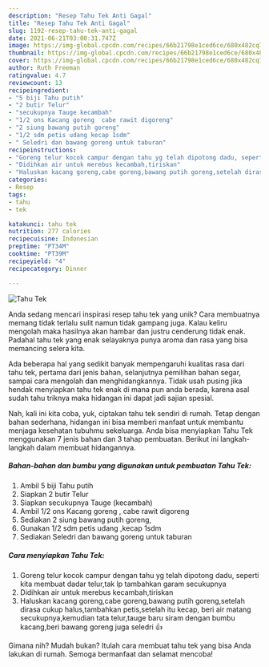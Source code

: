 ```yaml
---
description: "Resep Tahu Tek Anti Gagal"
title: "Resep Tahu Tek Anti Gagal"
slug: 1192-resep-tahu-tek-anti-gagal
date: 2021-06-21T03:00:31.747Z
image: https://img-global.cpcdn.com/recipes/66b21798e1ced6ce/680x482cq70/tahu-tek-foto-resep-utama.jpg
thumbnail: https://img-global.cpcdn.com/recipes/66b21798e1ced6ce/680x482cq70/tahu-tek-foto-resep-utama.jpg
cover: https://img-global.cpcdn.com/recipes/66b21798e1ced6ce/680x482cq70/tahu-tek-foto-resep-utama.jpg
author: Ruth Freeman
ratingvalue: 4.7
reviewcount: 13
recipeingredient:
- "5 biji Tahu putih"
- "2 butir Telur"
- "secukupnya Tauge kecambah"
- "1/2 ons Kacang goreng  cabe rawit digoreng"
- "2 siung bawang putih goreng"
- "1/2 sdm petis udang kecap 1sdm"
- " Seledri dan bawang goreng untuk taburan"
recipeinstructions:
- "Goreng telur kocok campur dengan tahu yg telah dipotong dadu, seperti kita membuat dadar telur,tak lp tambahkan garam secukupnya"
- "Didihkan air untuk merebus kecambah,tiriskan"
- "Haluskan kacang goreng,cabe goreng,bawang putih goreng,setelah dirasa cukup halus,tambahkan petis,setelah itu kecap, beri air matang secukupnya,kemudian tata telur,tauge baru siram dengan bumbu kacang,beri bawang goreng juga seledri 👍"
categories:
- Resep
tags:
- tahu
- tek

katakunci: tahu tek 
nutrition: 277 calories
recipecuisine: Indonesian
preptime: "PT34M"
cooktime: "PT39M"
recipeyield: "4"
recipecategory: Dinner

---
```



![Tahu Tek](https://img-global.cpcdn.com/recipes/66b21798e1ced6ce/680x482cq70/tahu-tek-foto-resep-utama.jpg)

Anda sedang mencari inspirasi resep tahu tek yang unik? Cara membuatnya memang tidak terlalu sulit namun tidak gampang juga. Kalau keliru mengolah maka hasilnya akan hambar dan justru cenderung tidak enak. Padahal tahu tek yang enak selayaknya punya aroma dan rasa yang bisa memancing selera kita.

Ada beberapa hal yang sedikit banyak mempengaruhi kualitas rasa dari tahu tek, pertama dari jenis bahan, selanjutnya pemilihan bahan segar, sampai cara mengolah dan menghidangkannya. Tidak usah pusing jika hendak menyiapkan tahu tek enak di mana pun anda berada, karena asal sudah tahu triknya maka hidangan ini dapat jadi sajian spesial.




Nah, kali ini kita coba, yuk, ciptakan tahu tek sendiri di rumah. Tetap dengan bahan sederhana, hidangan ini bisa memberi manfaat untuk membantu menjaga kesehatan tubuhmu sekeluarga. Anda bisa menyiapkan Tahu Tek menggunakan 7 jenis bahan dan 3 tahap pembuatan. Berikut ini langkah-langkah dalam membuat hidangannya.

<!--inarticleads1-->

##### Bahan-bahan dan bumbu yang digunakan untuk pembuatan Tahu Tek:

1. Ambil 5 biji Tahu putih
1. Siapkan 2 butir Telur
1. Siapkan secukupnya Tauge (kecambah)
1. Ambil 1/2 ons Kacang goreng , cabe rawit digoreng
1. Sediakan 2 siung bawang putih goreng,
1. Gunakan 1/2 sdm petis udang ,kecap 1sdm
1. Sediakan  Seledri dan bawang goreng untuk taburan




<!--inarticleads2-->

##### Cara menyiapkan Tahu Tek:

1. Goreng telur kocok campur dengan tahu yg telah dipotong dadu, seperti kita membuat dadar telur,tak lp tambahkan garam secukupnya
1. Didihkan air untuk merebus kecambah,tiriskan
1. Haluskan kacang goreng,cabe goreng,bawang putih goreng,setelah dirasa cukup halus,tambahkan petis,setelah itu kecap, beri air matang secukupnya,kemudian tata telur,tauge baru siram dengan bumbu kacang,beri bawang goreng juga seledri 👍




Gimana nih? Mudah bukan? Itulah cara membuat tahu tek yang bisa Anda lakukan di rumah. Semoga bermanfaat dan selamat mencoba!
